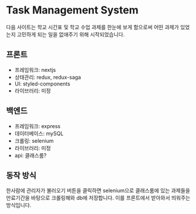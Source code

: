 # Task Management System

다음 사이트는 학교 시간표 및 학교 수업 과제를 한눈에 보게 함으로써 어떤 과제가 있었는지 고민하게 되는 일을 없애주기 위해 시작되었습니다.

## 프론트

- 프레임워크: nextjs
- 상태관리: redux, redux-saga
- UI: styled-components
- 라이브러리: 미정

## 백엔드

- 프레임워크: express
- 데이터베이스: mySQL
- 크롤링: selenium
- 라이브러리: 미정
- api: 클래스룸?

## 동작 방식

한사람에 관리자가 불러오기 버튼을 클릭하면 selenium으로 클래스룸에 있는 과제들을 만료기간을 바탕으로 크롤링해와 db에 저장합니다.
이를 프론트에서 받아와서 띄워주는 방식입니다.

